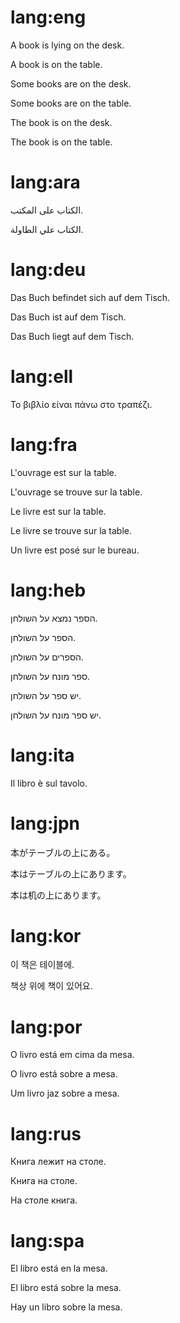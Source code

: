 # lang:eng

A book is lying on the desk.

A book is on the table.

Some books are on the desk.

Some books are on the table.

The book is on the desk.

The book is on the table.

# lang:ara

الكتاب على المكتب.

الكتاب علي الطاولة.

# lang:deu

Das Buch befindet sich auf dem Tisch.

Das Buch ist auf dem Tisch.

Das Buch liegt auf dem Tisch.

# lang:ell

Το βιβλίο είναι πάνω στο τραπέζι.

# lang:fra

L'ouvrage est sur la table.

L'ouvrage se trouve sur la table.

Le livre est sur la table.

Le livre se trouve sur la table.

Un livre est posé sur le bureau.

# lang:heb

הספר נמצא על השולחן.

הספר על השולחן.

הספרים על השולחן.

ספר מונח על השולחן.

יש ספר על השולחן.

יש ספר מונח על השולחן.

# lang:ita

Il libro è sul tavolo.

# lang:jpn

本がテーブルの上にある。

本はテーブルの上にあります。

本は机の上にあります。

# lang:kor

이 책은 테이블에.

책상 위에 책이 있어요.

# lang:por

O livro está em cima da mesa.

O livro está sobre a mesa.

Um livro jaz sobre a mesa.

# lang:rus

Книга лежит на столе.

Книга на столе.

На столе книга.

# lang:spa

El libro está en la mesa.

El libro está sobre la mesa.

Hay un libro sobre la mesa.